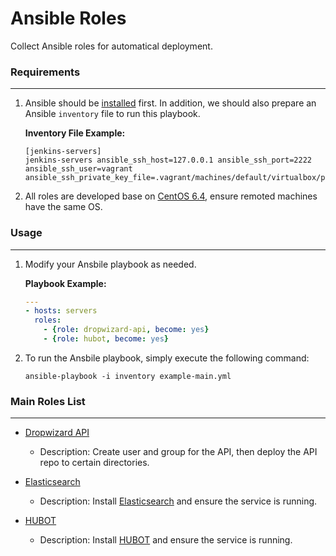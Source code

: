 # Ansible Roles
Collect Ansible roles for automatical deployment.

### Requirements
----------------
1. Ansible should be [installed](http://docs.ansible.com/ansible/intro_installation.html) first. In addition, we should also prepare an Ansible `inventory` file to run this playbook.

	**Inventory File Example:**
	```
	[jenkins-servers]
	jenkins-servers ansible_ssh_host=127.0.0.1 ansible_ssh_port=2222 ansible_ssh_user=vagrant ansible_ssh_private_key_file=.vagrant/machines/default/virtualbox/private_key
	```

2. All roles are developed base on [CentOS 6.4](http://vault.centos.org/6.4/), ensure remoted machines have the same OS.

### Usage
---------
1. Modify your Ansbile playbook as needed.

	**Playbook Example:**
	```yaml
	---
	- hosts: servers
	  roles:
	    - {role: dropwizard-api, become: yes}
    	- {role: hubot, become: yes}
	```

2. To run the Ansbile playbook, simply execute the following command:

	`ansible-playbook -i inventory example-main.yml`

### Main Roles List
-------------------
* [Dropwizard API](role/dropwizard-api)

	* Description: Create user and group for the API, then deploy the API repo to certain directories.

* [Elasticsearch](role/elasticsearch)

	* Description: Install [Elasticsearch](https://www.elastic.co/downloads/elasticsearch) and ensure the service is running.

* [HUBOT](role/hubot)

	* Description: Install [HUBOT](https://hubot.github.com/) and ensure the service is running.
